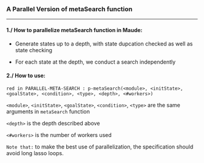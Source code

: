 ### A Parallel Version of metaSearch function
---
#### 1./ How to parallelize metaSearch function in Maude:

- Generate states up to a depth, with state dupcation checked as well as state checking

- For each state at the depth, we conduct a search independently

#### 2./ How to use:

```
red in PARALLEL-META-SEARCH : p-metaSearch(<module>, <initState>, <goalState>, <condition>, <type>, <depth>, <#workers>)
```
`<module>`, `<initState>`, `<goalState>`, `<condition>`, `<type>` are the same arguments in `metaSearch` function

`<depth>` is the depth described above

`<#workers>` is the number of workers used

`Note that:` to make the best use of parallelization, the specification should avoid long lasso loops.
